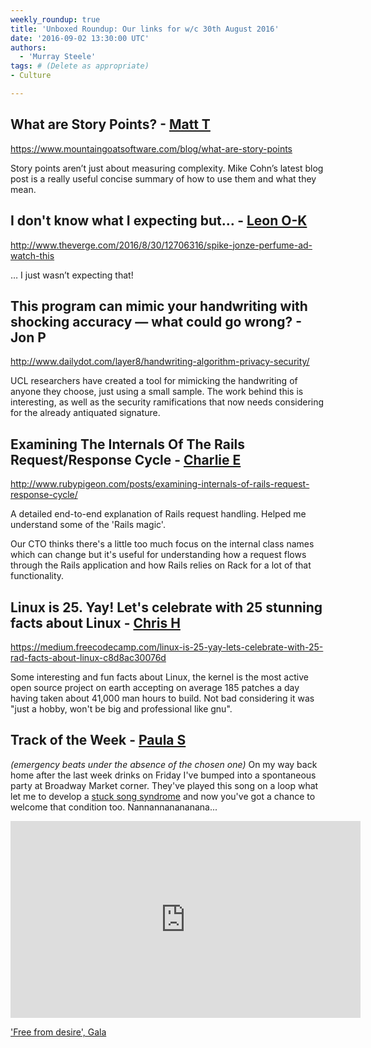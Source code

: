 ```yaml
---
weekly_roundup: true
title: 'Unboxed Roundup: Our links for w/c 30th August 2016'
date: '2016-09-02 13:30:00 UTC'
authors:
  - 'Murray Steele'
tags: # (Delete as appropriate)
- Culture

---
```


## What are Story Points? - [Matt T](/team#matt-turrell)

https://www.mountaingoatsoftware.com/blog/what-are-story-points

Story points aren’t just about measuring complexity. Mike Cohn’s latest blog post is a really useful concise summary of how to use them and what they mean.

## I don't know what I expecting but… - [Leon O-K](/team#leon-odey-knight)

http://www.theverge.com/2016/8/30/12706316/spike-jonze-perfume-ad-watch-this

… I just wasn’t expecting that!

## This program can mimic your handwriting with shocking accuracy — what could go wrong? - Jon P

http://www.dailydot.com/layer8/handwriting-algorithm-privacy-security/

UCL researchers have created a tool for mimicking the handwriting of anyone they choose, just using a small sample. The work behind this is interesting, as well as the security ramifications that now needs considering for the already antiquated signature.

## Examining The Internals Of The Rails Request/Response Cycle - [Charlie E](/team#charlie-egan)

http://www.rubypigeon.com/posts/examining-internals-of-rails-request-response-cycle/

A detailed end-to-end explanation of Rails request handling. Helped me understand some of the 'Rails magic'.

Our CTO thinks there's a little too much focus on the internal class names which can change but it's useful for understanding how a request flows through the Rails application and how Rails relies on Rack for a lot of that functionality.

## Linux is 25. Yay! Let's celebrate with 25 stunning facts about Linux - [Chris H](/team#chris-holmes)

https://medium.freecodecamp.com/linux-is-25-yay-lets-celebrate-with-25-rad-facts-about-linux-c8d8ac30076d

Some interesting and fun facts about Linux, the kernel is the most active open source project on earth
accepting on average 185 patches a day having taken about 41,000 man hours to build. Not bad considering
it was "just a hobby, won't be big and professional like gnu".

## Track of the Week - [Paula S](/team#paula-stepinska)

*(emergency beats under the absence of the chosen one)*
On my way back home after the last week drinks on Friday I've bumped into a spontaneous party at Broadway Market corner. They've played this song on a loop what let me to develop a [stuck song syndrome](http://www.bu.edu/synapse/2011/11/27/earworms/) and now you've got a chance to welcome that condition too. Nannannanananana...

<iframe width="560" height="315" src="https://www.youtube.com/embed/p3l7fgvrEKM" frameborder="0" allowfullscreen></iframe>

['Free from desire', Gala](https://www.youtube.com/watch?v=p3l7fgvrEKM)
